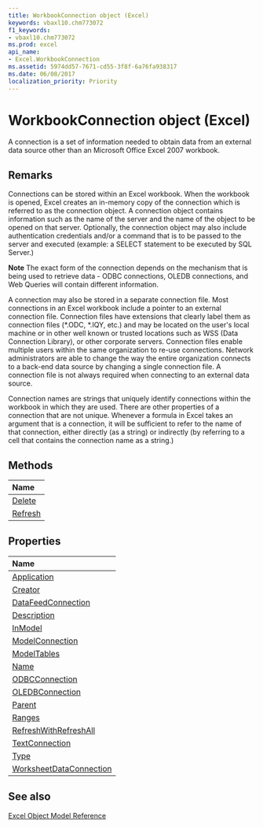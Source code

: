 ```yaml
---
title: WorkbookConnection object (Excel)
keywords: vbaxl10.chm773072
f1_keywords:
- vbaxl10.chm773072
ms.prod: excel
api_name:
- Excel.WorkbookConnection
ms.assetid: 5974dd57-7671-cd55-3f8f-6a76fa938317
ms.date: 06/08/2017
localization_priority: Priority
---
```



# WorkbookConnection object (Excel)

A connection is a set of information needed to obtain data from an external data source other than an Microsoft Office Excel 2007 workbook. 


## Remarks

Connections can be stored within an Excel workbook. When the workbook is opened, Excel creates an in-memory copy of the connection which is referred to as the connection object. A connection object contains information such as the name of the server and the name of the object to be opened on that server. Optionally, the connection object may also include authentication credentials and/or a command that is to be passed to the server and executed (example: a SELECT statement to be executed by SQL Server.) 


 **Note**  The exact form of the connection depends on the mechanism that is being used to retrieve data - ODBC connections, OLEDB connections, and Web Queries will contain different information.

A connection may also be stored in a separate connection file. Most connections in an Excel workbook include a pointer to an external connection file. Connection files have extensions that clearly label them as connection files (*.ODC, *.IQY, etc.) and may be located on the user's local machine or in other well known or trusted locations such as WSS (Data Connection Library), or other corporate servers. Connection files enable multiple users within the same organization to re-use connections. Network administrators are able to change the way the entire organization connects to a back-end data source by changing a single connection file. A connection file is not always required when connecting to an external data source.

Connection names are strings that uniquely identify connections within the workbook in which they are used. There are other properties of a connection that are not unique. Whenever a formula in Excel takes an argument that is a connection, it will be sufficient to refer to the name of that connection, either directly (as a string) or indirectly (by referring to a cell that contains the connection name as a string.)


## Methods



|Name|
|:-----|
|[Delete](Excel.WorkbookConnection.Delete.md)|
|[Refresh](Excel.WorkbookConnection.Refresh.md)|

## Properties



|Name|
|:-----|
|[Application](Excel.WorkbookConnection.Application.md)|
|[Creator](Excel.WorkbookConnection.Creator.md)|
|[DataFeedConnection](Excel.workbookconnection.datafeedconnection.md)|
|[Description](Excel.WorkbookConnection.Description.md)|
|[InModel](Excel.workbookconnection.inmodel.md)|
|[ModelConnection](Excel.workbookconnection.modelconnection.md)|
|[ModelTables](Excel.workbookconnection.modeltables.md)|
|[Name](Excel.WorkbookConnection.Name.md)|
|[ODBCConnection](Excel.WorkbookConnection.ODBCConnection.md)|
|[OLEDBConnection](Excel.WorkbookConnection.OLEDBConnection.md)|
|[Parent](Excel.WorkbookConnection.Parent.md)|
|[Ranges](Excel.WorkbookConnection.Ranges.md)|
|[RefreshWithRefreshAll](Excel.workbookconnection.refreshwithrefreshall.md)|
|[TextConnection](Excel.workbookconnection.textconnection.md)|
|[Type](Excel.WorkbookConnection.Type.md)|
|[WorksheetDataConnection](Excel.workbookconnection.worksheetdataconnection.md)|

## See also


[Excel Object Model Reference](./overview/Excel/object-model.md)
